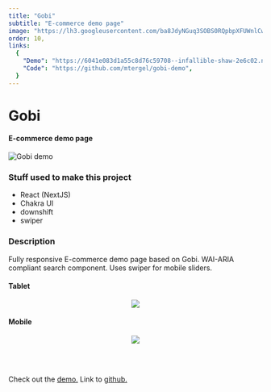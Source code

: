 ```yaml
---
title: "Gobi"
subtitle: "E-commerce demo page"
image: "https://lh3.googleusercontent.com/ba8JdyNGuq3SOBS0RQpbpXFUWnlCwkvM0PN8AbatX_nXMZ7a8_gP6uWGLRn7HHBNc9BFavd1lXnknVLf6HCmvWSmadcfHP1fNbl0TXFaRp3cye2L-WDMp7FgMqRBdhGifIAjS-ztGjbtsSjqVatmaJ-JF8-ulJ3PoKhsiPiaoVzolMIBCdqrXi1yxUM_q5-T7OnhGD8h6PMT88Ivs7idzcjW9SaAN4fT545rCNAndk3EU-iIGdWU-Euo8HOVLRFZzRWH7sCigdrJNDt7bmPzABdsU4DL4GN5WBSLmLnTL-LHBrcZ8HXZOTj9qKCBMltMOdm07REQwiaXz4vSp0xT6RWgYO7Aw7ZRws_QR2ZNS5E1CfXpBNEEv8QSg5C0dEXBGZUls58Gap6gG7rDVPjJWr5Xc2tBkh1XqZksHT1EdV38A10w6w7XJMIkRJwwhVuUY4Pat1I9zCTezjZ2oZFCLnXDpvNJOMDYztYll2gIAo0FeW0R-mCXsDWFUghcNoOyJpo1BYQsCTvGPYqjR63sATBVOZOi86Duqd7_7y-mlkkGHWESD4f0htIP1rg634oP4pOnsUfCKkUQwRy-UaIcvN4v4p1Leg5CzsA-5P4619BOoyGQZdQXoFsn745N8rGjqt6N0Vm3xciyVatT16vdx05a4BPBCr9TRNQxFyRaCdX4dMkY4tapt0J8y7yQo_uj_hqomjKf4bHZK38TDexnNi8d=w680-h863-no?authuser=0"
order: 10,
links:
  {
    "Demo": "https://6041e083d1a55c8d76c59708--infallible-shaw-2e6c02.netlify.app/",
    "Code": "https://github.com/mtergel/gobi-demo",
  }
---
```


# Gobi

#### E-commerce demo page

![Gobi demo](https://lh3.googleusercontent.com/YbilI5EreG1djWsQO4R_B0ikKQFVW4IEbURkY59shzIOq-rJNloeoiOrsWaQNM04AUm4R2OKYS_n8lUP55VMXEwZAjWBUpvh6rkO6BCvnWwjEvtisBCWTwjzVBd6KN3HSYB8YYx4ex5MfDYO7IGJ_XP4m5GKgQQB8_hd15FuABhi4i664GPbwYyYLNbWRhcDGTdofE6FciqBGJjs6sxTCDwx8_XAcyQRHVHf8uRZwb5Ma7GBVXszfu0gFwPfD1Jqa3wVZDDxrKePCQa5vSskDhbEVBU-gMzJzhxX7-fQ--TjEKZT7St7X7P-geIJ2f57VzxgbUaQDuLXKKr9TtETqtctrsgeihqmtn4jmOHz3FXoxZ41nU1a5x1mdaQxEIPgtmfja9oYJ7lmZdZo0scsXrolcBWkJ2MsTXrSfrv_Phg8f2jxVpJUUygSKmMrwTUIQERkq73WabczrMzvY7PL_3yFUWy7j37d9PsWQLi5iYoy63br9CUAiK9aD2v26_vg-MkhrgOZPt-HPapVtjZauKvGK1HfqBdcXeBstAVAaw6R2FBTMOFNKwqQF4kULJJZ02pXF-qR38jntLhXL-x4Y6Wp6HAWdrh38pvRDWCwHVqjfcYYCaTMqHWMNbyR02fibAseaR7EiLhncol767ukTrQTm8wbvGSq9LCkqCdeA8COV0M0uQu1ufCrFTJ_evxaWRxe_N5GZFO7ReqROUbHyqxs=w1395-h633-no?authuser=0)

### Stuff used to make this project

- React (NextJS)
- Chakra UI
- downshift
- swiper

### Description

Fully responsive E-commerce demo page based on Gobi. WAI-ARIA compliant search component. Uses swiper for mobile sliders.

#### Tablet

<p align="center">
  <img src="https://lh3.googleusercontent.com/AHW8jTHMx5nTQqMfnU7sK8IN9FBG6ksu-sZaQ7JqvTCtjUui7N9M1prcKjbGUqVBOa8ebwGfMMqrQL1LkMHgNfTqo0HuKF0svit9desVbZYEDPfwH26FXVkj7GFrVuM5650AfaUQ1OdDLkkaCuAqntlIIw6HQn6Zz6H-h0H7aFHdvK07O_xbUpw0fEZRqCY5peu-SU9BauGIUqlyMqx1TTDSl8sK7lXHdRT73jUcAvQu8V9MtLBS2vJLz5WBaMpbn_fXkHX_mrs0BPNz20eCdxH5zewLYSQHr3t9tfxQIGHiqd7kF7hFYUmzZmgixG1wgwCYW-8kUChQIVgsxSlWpCELtfpw2MZsgSoTWOe7nvHCb7UxRHTlk80B00JT0d8lIMjEomT5X_IZaluWlSwRVHITcfsmBY8HF3na1X45-syrMmZ5f7Xl3TCjZKT4cDbZgmpmboy--duRJf3kYcTny8P93brQ-GTTsbR3Ri7YEcsODRhWzbmZ6NuZg4wSGMcmQBnP7jfZhuyRjpr5JV72T78SknFUmgR0jCSvME0HD5wUopwsrNkqyHuOQpi6r4mjiv7avB2c4Y8kSyjKicVSgs9TKAmOLJQ2C_jSR0yNv-W43DUQbCrPChfifotJliMqVsg8mL3aIB6kRHdfa0fQHAo2Es8QE9rNzaKnAlFyir28pf8ohTmGKin9gryPZe66O1FdcG0l2D-M8v5tGENU3P98=s576-no?authuser=0">
</p>

#### Mobile

<p align="center">
  <img src="https://lh3.googleusercontent.com/jkhPRk7AQC_dfNQWDIfq_rpZtTsV0kgjJyrUnSmWnAEXVd7YuECZj2wpRofVEA-Nj-MVLzD6BFfaghrncUW9AL3m1FPjaE4C2Veax7mG5SucnpQX4YWZmZ-TvL07lv38RONF41PRjGDha9NhQK4uH6DKTSVtFlNMK9AZ9VTDK064MkoefNbxUTYjWg2dssoJ8DtVuUDfGyUNeSspntQ0vPS4g1fpnw7ELbNxNh4AeP9ucPAI_PxLknKP46tC63XDM2T54v_gFd_TO4ny8UiON-bJCMcjsDkRMbtavJg82cr-h6-ICW5xVAEdeOJz808mMo4ThIL3PCcqEXnGUG1IPt0KTVD0HXh1HPi-LWw253OteufoK2ucBuQSFaG07Tb6CiufeVvFZBRNvc5MH7fmHxuFoQkcgA6G99JxCyQGhQDiBeOskzKUAZ6du-_QnVl2sF0l4w3H6tOlZGN4GiHRg2hDg7J6i88NVOoXJSUQgXCYlOQVYYz8HMyg0uETVTFoxvKiuUFYGK36yBg2N5I2If3s57rOBBa7f4DDWRIJIVhe14YjfzIL4ZMG1lnUOOlU265DCeLa6e2Jrp9CTCTrAIDbw0ZeQykJ9WWJoFLzso-Btxzia8rLBjRxREuRU1HN0YjyQ0045-OHTHenXONWq_9bdkoH95PL8Bd4nQdrE0r2P0gI6AK1l7hPJahfqUHLDC2NHwiSW6D3J81g6B13efof=w320-h768-no?authuser=0">
</p>

<br/><br/>

Check out the [demo.](https://6041e083d1a55c8d76c59708--infallible-shaw-2e6c02.netlify.app/#)
Link to [github.](https://github.com/mtergel/gobi-demo)
